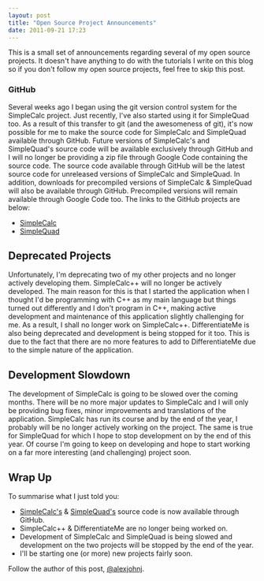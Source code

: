 ```yaml
---
layout: post
title: "Open Source Project Announcements"
date: 2011-09-21 17:23
---
```


This is a small set of announcements regarding several of my open source projects. It doesn't have anything to do with the tutorials I write on this blog so if you don't follow my open source projects, feel free to skip this post. 

<!--more-->

### GitHub

Several weeks ago I began using the git version control system for the SimpleCalc project. Just recently, I've also started using it for SimpleQuad too. As a result of this transfer to git (and the awesomeness of git), it's now possible for me to make the source code for SimpleCalc and SimpleQuad available through GitHub. Future versions of SimpleCalc's and SimpleQuad's source code will be available exclusively through GitHub and I will no longer be providing a zip file through Google Code containing the source code. The source code available through GitHub will be the latest source code for unreleased versions of SimpleCalc and SimpleQuad. In addition, downloads for precompiled versions of SimpleCalc & SimpleQuad will also be available through GitHub. Precompiled versions will remain available through Google Code too. The links to the GitHub projects are below:

- [SimpleCalc](https://github.com/alexjohnj/SimpleCalc)
- [SimpleQuad](https://github.com/alexjohnj/SimpleQuad)

## Deprecated Projects

Unfortunately, I'm deprecating two of my other projects and no longer actively developing them. SimpleCalc++ will no longer be actively developed. The main reason for this is that I started the application when I thought I'd be programming with C++ as my main language but things turned out differently and I don't program in C++, making active development and maintenance of this application slightly challenging for me. As a result, I shall no longer work on SimpleCalc++. DifferentiateMe is also being deprecated and development is being stopped for it too. This is due to the fact that there are no more features to add to DifferentiateMe due to the simple nature of the application. 

## Development Slowdown

The development of SimpleCalc is going to be slowed over the coming months. There will be no more major updates to SimpleCalc and I will only be providing bug fixes, minor improvements and translations of the application. SimpleCalc has run its course and by the end of the year, I probably will be no longer actively working on the project. The same is true for SimpleQuad for which I hope to stop development on by the end of this year. Of course I'm going to keep on developing and hope to start working on a far more interesting (and challenging) project soon. 

## Wrap Up

To summarise what I just told you:

- [SimpleCalc's](https://github.com/alexjohnj/SimpleCalc) & [SimpleQuad's](https://github.com/alexjohnj/SimpleQuad) source code is now available through GitHub.
- SimpleCalc++ & DifferentiateMe are no longer being worked on. 
- Development of SimpleCalc and SimpleQuad is being slowed and development on the two projects will be stopped by the end of the year. 
- I'll be starting one (or more) new projects fairly soon. 

Follow the author of this post, [@alexjohnj](http://twitter.com/alexjohnj). 
